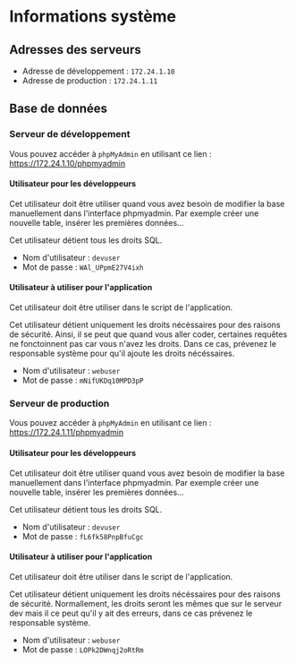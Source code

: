 # Informations système

## Adresses des serveurs

- Adresse de développement : `172.24.1.10`
- Adresse de production : `172.24.1.11`

## Base de données

### Serveur de développement

Vous pouvez accéder à `phpMyAdmin` en utilisant ce lien : https://172.24.1.10/phpmyadmin

#### Utilisateur pour les développeurs

Cet utilisateur doit être utiliser quand vous avez besoin de modifier la base manuellement dans l'interface phpmyadmin. Par exemple créer une nouvelle table, insérer les premières données...

Cet utilisateur détient tous les droits SQL.
- Nom d'utilisateur : `devuser`
- Mot de passe : `WAl_UPpmE27V4ixh`

#### Utilisateur à utiliser pour l'application
Cet utilisateur doit être utiliser dans le script de l'application.

Cet utilisateur détient uniquement les droits nécéssaires pour des raisons de sécurité. Ainsi, il se peut que quand vous aller coder, certaines requêtes ne fonctoinnent pas car vous n'avez les droits. Dans ce cas, prévenez le responsable système pour qu'il ajoute les droits nécéssaires.
- Nom d'utilisateur : `webuser`
- Mot de passe : `mNifUKDq10MPD3pP`

### Serveur de production

Vous pouvez accéder à `phpMyAdmin` en utilisant ce lien : https://172.24.1.11/phpmyadmin

#### Utilisateur pour les développeurs

Cet utilisateur doit être utiliser quand vous avez besoin de modifier la base manuellement dans l'interface phpmyadmin. Par exemple créer une nouvelle table, insérer les premières données...

Cet utilisateur détient tous les droits SQL.

- Nom d'utilisateur : `devuser`
- Mot de passe : `fL6fk58PnpBfuCgc`

#### Utilisateur à utiliser pour l'application

Cet utilisateur doit être utiliser dans le script de l'application.

Cet utilisateur détient uniquement les droits nécéssaires pour des raisons de sécurité. Normallement, les droits seront les mêmes que sur le serveur dev mais il ce peut qu'il y ait des erreurs, dans ce cas prévenez le responsable système.

- Nom d'utilisateur : `webuser`
- Mot de passe : `LOPk2DWnqj2oRtRm`

